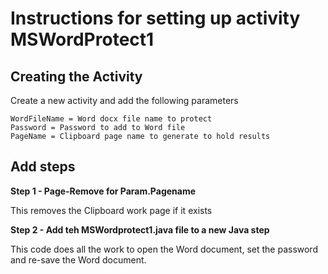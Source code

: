 # Instructions for setting up activity MSWordProtect1

## Creating the Activity
Create a new activity and add the following parameters
```
WordFileName = Word docx file name to protect
Password = Password to add to Word file
PageName = Clipboard page name to generate to hold results
```

## Add steps

**Step 1  - Page-Remove for Param.Pagename**

This removes the Clipboard work page if it exists

**Step 2 - Add teh MSWordprotect1.java file to a new Java step**

This code does all the work to open the Word document, set the password and re-save the Word document.




